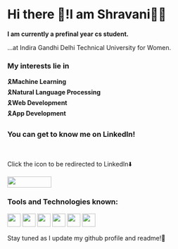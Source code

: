 # Hi there 👋!I am Shravani👩‍💻

**I am currently a prefinal year cs student.** 

...at Indira Gandhi Delhi Technical University for Women.
### My interests lie in 

🎗️**Machine Learning**<br>
🎗️**Natural Language Processing**<br>
🎗️**Web Development**<br>
🎗️**App Development**

### You can get to know me on LinkedIn!
<br> 

Click the icon to be redirected to LinkedIn⬇️

[<img src="https://user-images.githubusercontent.com/72717361/200592619-8533fe0b-7dd7-45c8-9f4c-7f0ef75722c5.png" width="100" height="25">](https://www.linkedin.com/in/shravani-nag-402037235/)



### Tools and Technologies known:

<img src="https://user-images.githubusercontent.com/72717361/200588963-4c3bee15-df87-4805-9174-dbfa2f580c76.png" width="30" height="30"> 
<img src="https://user-images.githubusercontent.com/72717361/200589061-30dcb5a7-b731-489c-be80-dc0717f24bf6.png" width="30" height="30">
<img src="https://user-images.githubusercontent.com/72717361/200590218-9beb70c8-4f84-4d50-a517-8dceb6470c3c.png" width="30" height="30">
<img src="https://user-images.githubusercontent.com/72717361/200590336-abb8b5fa-a253-4de2-ba23-5dbf29d1899f.png" width="30" height="30">
<img src="https://user-images.githubusercontent.com/72717361/200590557-bf920eb3-b68a-4c07-ade4-744a945ed5ec.png" width="30" height="30">
<img src="https://user-images.githubusercontent.com/72717361/200590669-bf4ca913-8c99-4d91-b0ec-66bec865c9fc.png" width="30" height="30">

<br>




Stay tuned as I update my github profile and readme!📶 
